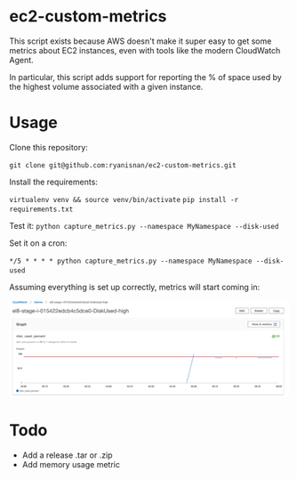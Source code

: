 # ec2-custom-metrics

This script exists because AWS doesn't make it super easy to get some metrics about EC2 instances, even with tools like the modern CloudWatch Agent.

In particular, this script adds support for reporting the % of space used by the highest volume associated with a given instance.

# Usage

Clone this repository:

`git clone git@github.com:ryanisnan/ec2-custom-metrics.git`

Install the requirements:

`virtualenv venv && source venv/bin/activate`
`pip install -r requirements.txt`

Test it:
`python capture_metrics.py --namespace MyNamespace --disk-used`

Set it on a cron:

`*/5 * * * * python capture_metrics.py --namespace MyNamespace --disk-used`

Assuming everything is set up correctly, metrics will start coming in:

![Example screenshot of cloudwatch metrics of disk_used_percent](screenshot.png)

# Todo

- Add a release .tar or .zip
- Add memory usage metric
